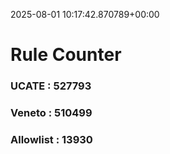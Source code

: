 2025-08-01 10:17:42.870789+00:00
# Rule Counter 
 ### UCATE : 527793

 ### Veneto : 510499

 ### Allowlist : 13930